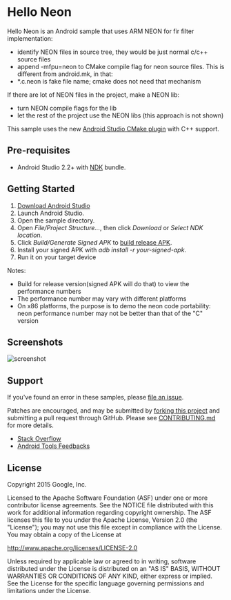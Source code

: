 # Hello Neon

Hello Neon is an Android sample that uses ARM NEON for fir filter
implementation:

- identify NEON files in source tree, they would be just normal c/c++ source
  files
- append -mfpu=neon to CMake compile flag for neon source files. This is
  different from android.mk, in that:
- \*.c.neon is fake file name; cmake does not need that mechanism

If there are lot of NEON files in the project, make a NEON lib:

- turn NEON compile flags for the lib
- let the rest of the project use the NEON libs (this approach is not shown)

This sample uses the new
[Android Studio CMake plugin](http://tools.android.com/tech-docs/external-c-builds)
with C++ support.

## Pre-requisites

- Android Studio 2.2+ with [NDK](https://developer.android.com/ndk/) bundle.

## Getting Started

1. [Download Android Studio](http://developer.android.com/sdk/index.html)
1. Launch Android Studio.
1. Open the sample directory.
1. Open *File/Project Structure...*, then click *Download* or *Select NDK
   location*.
1. Click *Build/Generate Signed APK* to
   [build release APK](https://developer.android.com/studio/publish/app-signing.html#sign-apk).
1. Install your signed APK with *adb install -r your-signed-apk*.
1. Run it on your target device

Notes:

- Build for release version(signed APK will do that) to view the performance
  numbers
- The performance number may vary with different platforms
- On x86 platforms, the purpose is to demo the neon code portability: neon
  performance number may not be better than that of the "C" version

## Screenshots

![screenshot](screenshot.png)

## Support

If you've found an error in these samples, please
[file an issue](https://github.com/googlesamples/android-ndk/issues/new).

Patches are encouraged, and may be submitted by
[forking this project](https://github.com/googlesamples/android-ndk/fork) and
submitting a pull request through GitHub. Please see
[CONTRIBUTING.md](../CONTRIBUTING.md) for more details.

- [Stack Overflow](http://stackoverflow.com/questions/tagged/android-ndk)
- [Android Tools Feedbacks](http://tools.android.com/feedback)

## License

Copyright 2015 Google, Inc.

Licensed to the Apache Software Foundation (ASF) under one or more contributor
license agreements. See the NOTICE file distributed with this work for
additional information regarding copyright ownership. The ASF licenses this file
to you under the Apache License, Version 2.0 (the "License"); you may not use
this file except in compliance with the License. You may obtain a copy of the
License at

http://www.apache.org/licenses/LICENSE-2.0

Unless required by applicable law or agreed to in writing, software distributed
under the License is distributed on an "AS IS" BASIS, WITHOUT WARRANTIES OR
CONDITIONS OF ANY KIND, either express or implied. See the License for the
specific language governing permissions and limitations under the License.
